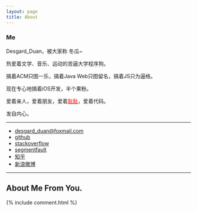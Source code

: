 ```yaml
---
layout: page
title: About
---
```



### Me

Desgard_Duan，被大家称 冬瓜~

热爱着文学、音乐、运动的苦逼大学程序狗。

搞着ACM只图一乐，搞着Java Web只图留名，搞着JS只为逼格。

现在专心地搞着iOS开发，半个果粉。

爱着亲人，爱着朋友，爱着<a href="/geng/"><font color="red">耿耿</font></a>，爱着代码。

发自内心。



--- 

+ <a href="Mailto: desgard_duan@foxmail.com">desgard_duan@foxmail.com</a>
+ [github](https://github.com/dgytdhy)
+ [stackoverflow](http://stackoverflow.com/users/6119149/desgard-duan?tab=profile)
+ [segmentfault](https://segmentfault.com/u/desgard)
+ [知乎](https://www.zhihu.com/people/desgard-duan)
+ [新浪微博](http://weibo.com/desgard/home?wvr=5)


---

## About Me From You.

<!-- Duoshuo Comment BEGIN -->  
{% include comment.html %}
<!-- Duoshuo Comment END -->